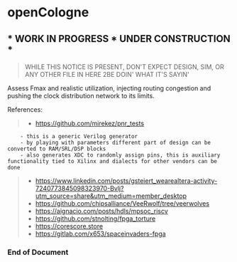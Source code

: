# openCologne
## * WORK IN PROGRESS * UNDER CONSTRUCTION *
> WHILE THIS NOTICE IS PRESENT, DON'T EXPECT DESIGN, SIM, OR ANY OTHER FILE IN HERE 2BE DOIN' WHAT IT'S SAYIN'

Assess Fmax and realistic utilization, injecting routing congestion and pushing the clock distribution network to its limits.

References:
>- https://github.com/mirekez/pnr_tests
   
        - this is a generic Verilog generator
        - by playing with parameters different part of design can be converted to RAM/SRL/DSP blocks
        - also generates XDC to randomly assign pins, this is auxiliary functionality tied to Xilinx and dialects for other vendors can be done

>- https://www.linkedin.com/posts/gsteiert_wearealtera-activity-7240773845098323970-Bvlj?utm_source=share&utm_medium=member_desktop
>- https://github.com/chipsalliance/VeeRwolf/tree/veerwolves
>- https://aignacio.com/posts/hdls/mpsoc_riscv
>- https://github.com/stnolting/fpga_torture
>- https://corescore.store
>- https://gitlab.com/x653/spaceinvaders-fpga

**<h3>  End of Document </h3>** 

